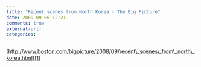 ```yaml
---
title: "Recent scenes from North Korea - The Big Picture"
date: 2009-09-06 12:21
comments: true
external-url:
categories:
---
```

[http://www.boston.com/bigpicture/2008/09/recent\_scenes\_from\_north\_korea.html][1]

  [1]: http://www.boston.com/bigpicture/2008/09/recent_scenes_from_north_korea.html
